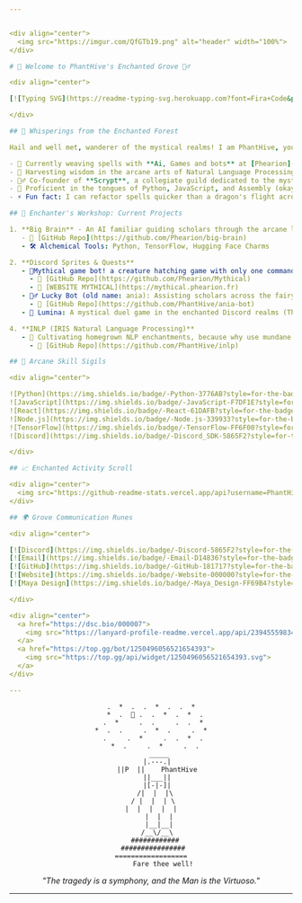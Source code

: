 ```yaml
---


<div align="center">
  <img src="https://imgur.com/QfGTb19.png" alt="header" width="100%">
</div>

# 🌿 Welcome to PhantHive's Enchanted Grove 🧚‍♂️

<div align="center">

[![Typing SVG](https://readme-typing-svg.herokuapp.com?font=Fira+Code&pause=1000&color=00FFB3&center=true&vCenter=true&width=435&lines=AI+Magician;Discord+Sprite+Creator;NLP+Whisperer;Game+Alchemist)](https://git.io/typing-svg)

</div>

## 🌸 Whisperings from the Enchanted Forest

Hail and well met, wanderer of the mystical realms! I am PhantHive, your sprite-guide through the magical woods of technology. My quest? To conjure powerful spells in code, weave ancient algorithms, and discover arcane knowledge in the realms of Artificial Intelligence!

- 🔮 Currently weaving spells with **Ai, Games and bots** at [Phearion]([https://github.com/Phearion/bigbrain](https://github.com/Phearion/))
- 🌿 Harvesting wisdom in the arcane arts of Natural Language Processing
- 🧙‍♂️ Co-founder of **Scrypt**, a collegiate guild dedicated to the mystical studies of AI and robotics
- 💬 Proficient in the tongues of Python, JavaScript, and Assembly (okay, maybe not the last one... yet!)
- ⚡ Fun fact: I can refactor spells quicker than a dragon's flight across the midnight sky! (Your mileage may vary)

## 🎇 Enchanter's Workshop: Current Projects

1. **Big Brain** - An AI familiar guiding scholars through the arcane libraries of academia
   - 🔗 [GitHub Repo](https://github.com/Phearion/big-brain)
   - 🛠️ Alchemical Tools: Python, TensorFlow, Hugging Face Charms

2. **Discord Sprites & Quests**
   - 🥚Mythical game bot! a creature hatching game with only one command: /myth
     - 🔗 [GitHub Repo](https://github.com/Phearion/Mythical)
     - 🔗 [WEBSITE MYTHICAL](https://mythical.phearion.fr)
   - 🧚‍♂️ Lucky Bot (old name: ania): Assisting scholars across the fairy ring network
     - 🔗 [GitHub Repo](https://github.com/PhantHive/ania-bot)
   - 🎲 Lumina: A mystical duel game in the enchanted Discord realms (Think a magical duel of wits!) a Discord activity embedded game. (soon...)

4. **INLP (IRIS Natural Language Processing)**
   - 🍃 Cultivating homegrown NLP enchantments, because why use mundane libraries when you can brew your own potions!
     - 🔗 [GitHub Repo](https://github.com/PhantHive/inlp)

## 🌟 Arcane Skill Sigils

<div align="center">

![Python](https://img.shields.io/badge/-Python-3776AB?style=for-the-badge&logo=python&logoColor=white)
![JavaScript](https://img.shields.io/badge/-JavaScript-F7DF1E?style=for-the-badge&logo=javascript&logoColor=black)
![React](https://img.shields.io/badge/-React-61DAFB?style=for-the-badge&logo=react&logoColor=black)
![Node.js](https://img.shields.io/badge/-Node.js-339933?style=for-the-badge&logo=node.js&logoColor=white)
![TensorFlow](https://img.shields.io/badge/-TensorFlow-FF6F00?style=for-the-badge&logo=tensorflow&logoColor=white)
![Discord](https://img.shields.io/badge/-Discord_SDK-5865F2?style=for-the-badge&logo=discord&logoColor=white)

</div>

## 📈 Enchanted Activity Scroll

<div align="center">
  <img src="https://github-readme-stats.vercel.app/api?username=PhantHive&show_icons=true&theme=radical" alt="PhantHive's GitHub stats">
</div>

## 🌍 Grove Communication Runes

<div align="center">

[![Discord](https://img.shields.io/badge/-Discord-5865F2?style=for-the-badge&logo=discord&logoColor=white)](https://dsc.bio/000007)
[![Email](https://img.shields.io/badge/-Email-D14836?style=for-the-badge&logo=gmail&logoColor=white)](mailto:zakaria.chaouki@ipsa.fr)
[![GitHub](https://img.shields.io/badge/-GitHub-181717?style=for-the-badge&logo=github&logoColor=white)](https://github.com/PhantHive)
[![Website](https://img.shields.io/badge/-Website-000000?style=for-the-badge&logo=About.me&logoColor=white)](https://phanthive.com)
[![Maya Design](https://img.shields.io/badge/-Maya_Design-FF69B4?style=for-the-badge&logo=Adobe&logoColor=white)](https://maya-design.cloud)

</div>

<div align="center">
  <a href="https://dsc.bio/000007">
    <img src="https://lanyard-profile-readme.vercel.app/api/239455598343618580?theme=dark&bg=1a1b27&animated=true&hideDiscrim=true&borderRadius=10px&idleMessage=Probably%20coding%20in%20another%20dimension..." />
  </a>
  <a href="https://top.gg/bot/1250496056521654393">
    <img src="https://top.gg/api/widget/1250496056521654393.svg">
  </a>
</div>

---
```


<div align="center">

```
.  *  .  .  *  .  .  *
  *  .  🍄 .  .  *  .  *  .
 .  *     .  .     .  .  *
*  .  .     .  *  .     .  *
 .     .  *     .  .  *  .
  *  .     .  *     .  .
    _____
   |.---.|
   ||P  ||    PhantHive
   ||___||
   |[-|-]|
  /|  |  |\
 / |  |  | \
|  |  |  |  |
    |  |  |
    |__|__|
   /__\/__\
  ############
 ################
==================
      Fare thee well!
```

*"The tragedy is a symphony, and the Man is the Virtuoso."*

</div>

---
